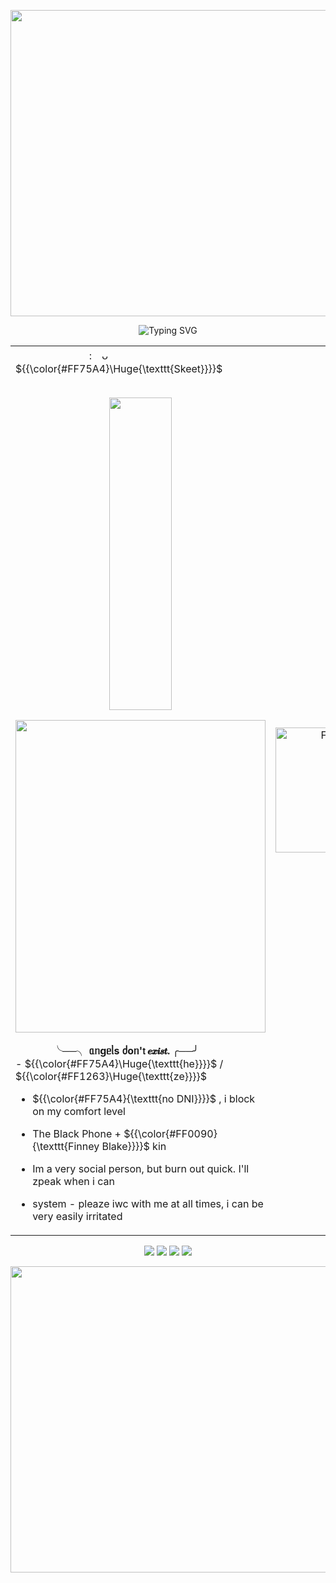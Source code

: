 <!-- Feel free to use any of this code, but i barely know what im doing zo dont expect a lot of thiz to work :pp -->
<div align="center">
  
  <p align="center">
  <img src="https://files.catbox.moe/xva5bg.png" 
     width="780" 
     height="490" />
  </p>
 <img src="https://readme-typing-svg.demolab.com?font=Great+Vibes&size=60&pause=1000&color=0406BD&center=true&vCenter=true&width=1000&lines=i+mean+this,+i'm+okay!+(trust+me)" alt="Typing SVG" />
    
</p>
<table width="100">
  <tr>
    <td align="left">
      ㅤㅤㅤㅤㅤㅤㅤㅤ: ᴗ   </b>${{\color{#FF75A4}\Huge{\texttt{</b>Skeet</b>}}}}$
      <br><br>
           <p align="center">
  <img src="https://komarev.com/ghpvc/?username=itz-skeetXD662&color=FF0048" 
     width="100" 
     height="500" </p>
      <p align="center">
  <img src="https://spotify-github-profile.kittinanx.com/api/view.svg?uid=31t6iahnmjtxuosnnwfe3dhwkcsa&cover_image=true&theme=natemoo-re&show_offline=true&background_color=121212&interchange=true&bar_color=ff00c8&bar_color_cover=false" 
     width="400" 
     height="500" </p>
        
  ㅤㅤㅤㅤ╰──╮ <b> ᥲᥒgᥱᥣs   ძoᥒ'𝗍   𝒆𝒙𝒊𝒔𝒕. </b> ╭──╯ <br>
    -  ${{\color{#FF75A4}\Huge{\texttt{he}}}}$  /  ${{\color{#FF1263}\Huge{\texttt{ze}}}}$ <br>
  - ${{\color{#FF75A4}{\texttt{no DNI}}}}$ , i block on my comfort level
  - The Black Phone + ${{\color{#FF0090}{\texttt{Finney Blake}}}}$ kin <br>
  
  - Im a very social person, but burn out quick. I'll zpeak when i can <br>
  - system - pleaze iwc with me at all times, i can be very easily irritated

</p>
    <td align="right">
      <img src="https://files.catbox.moe/xo92do.png" alt="FinneyBlakePNG" width="200"/>
    </td>
  </tr>
</table>

![](https://files.catbox.moe/ue4y4o.jpg) ![](https://files.catbox.moe/sftw7p.gifv) ![](https://files.catbox.moe/r53l0j.gif) ![](https://files.catbox.moe/75exrb.gif)

<div align="center">
  
  <p align="center">
  <img src="https://files.catbox.moe/fgt9sb.png" 
     width="780" 
     height="490" />
</p>
 </div>
